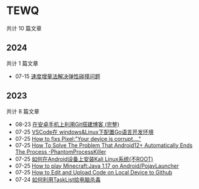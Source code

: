 # TEWQ

共计 10 篇文章

## 2024

共计 1 篇文章

- 07-15 [速度增量法解决弹性碰撞问题](http://localhost:1313/posts/2024718/ "2024-07-15 10:29:00")

## 2023

共计 8 篇文章

- 08-23 [在安卓手机上利用Git搭建博客 (完整)](http://localhost:1313/posts/git-blog/ "2023-08-23 05:20:00")
- 07-25 [VSCode在 windows&Linux下配置Go语言开发环境](http://localhost:1313/posts/vscgo/ "2023-07-25 12:30:57")
- 07-25 [How to fixs Pixel:"Your device is corrupt...."](http://localhost:1313/posts/pixelbugs/ "2023-07-25 10:30:28")
- 07-25 [How To Solve The Problem That Android12+ Automatically Ends The Process -PhantomProcessKiller](http://localhost:1313/posts/android12/ "2023-07-25 10:29:00")
- 07-25 [如何在Android设备上安装Kali Linux系统(不ROOT)](http://localhost:1313/posts/kaliandroid/ "2023-07-25 10:08:07")
- 07-25 [How to play Minecraft:Java 1.17 on Android/PojavLauncher](http://localhost:1313/posts/pojav/ "2023-07-25 09:41:39")
- 07-25 [How to Edit and Upload Code on Local Device to Github](http://localhost:1313/posts/2/ "2023-07-25 00:08:36")
- 07-24 [如何利用TaskList给电脑杀毒](http://localhost:1313/posts/tasklist/ "2023-07-24 22:10:35")
